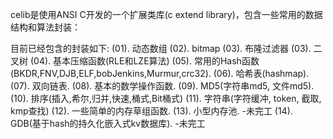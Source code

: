 celib是使用ANSI C开发的一个扩展类库(c extend library)，包含一些常用的数据结构和算法封装：

目前已经包含的封装如下:
(01). 动态数组
(02). bitmap
(03). 布隆过滤器
(03). 二叉树
(04). 基本压缩函数(RLE和LZE算法)
(05). 常用的Hash函数(BKDR,FNV,DJB,ELF,bobJenkins,Murmur,crc32).
(06). 哈希表(hashmap).
(07). 双向链表.
(08). 基本的数学操作函数.
(09). MD5(字符串md5, 文件md5).
(10). 排序(插入,希尔,归并,快速,桶式,Bit桶式)
(11). 字符串(字符缓冲, token, 截取, kmp查找)
(12). 一些简单的内存草组函数. 
(13). 小型内存池.								-未完工
(14). GDB(基于hash的持久化嵌入式kv数据库).		-未完工
